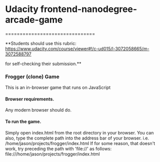 # Udacity frontend-nanodegree-arcade-game
===============================

**Students should use this rubric: https://www.udacity.com/course/viewer#!/c-ud015/l-3072058665/m-3072588797

for self-checking their submission.**


### Frogger (clone) Game

This is an in-browser game that runs on JavaScript

#### Browser requirements.

Any modern browser should do.

#### To run the game.

Simply open index.html from the root directory in your browser.
You can also, type the complete path into the address bar of your browser.
  i.e. /home/jason/projects/frogger/index.html
  If for some reason, that doesn't work, try preceding the path with 'file://' as follows:
    file:///home/jason/projects/frogger/index.html

